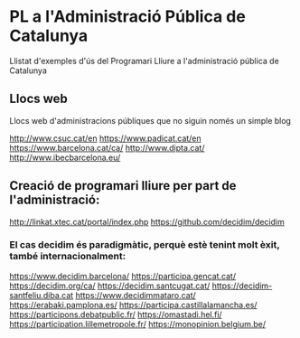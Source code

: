 # PL a l'Administració Pública de Catalunya
Llistat d'exemples d'ús del Programari Lliure a l'administració pública de Catalunya

## Llocs web
Llocs web d'administracions públiques que no siguin només un simple blog

http://www.csuc.cat/en
https://www.padicat.cat/en
https://www.barcelona.cat/ca/
http://www.dipta.cat/
http://www.ibecbarcelona.eu/

## Creació de programari lliure per part de l'administració:

http://linkat.xtec.cat/portal/index.php
https://github.com/decidim/decidim


### El cas decidim és paradigmàtic, perquè estè tenint molt èxit, també internacionalment:
https://www.decidim.barcelona/
https://participa.gencat.cat/
https://decidim.org/ca/
https://decidim.santcugat.cat/
https://decidim-santfeliu.diba.cat
https://www.decidimmataro.cat/
https://erabaki.pamplona.es/
https://participa.castillalamancha.es/
https://participons.debatpublic.fr/
https://omastadi.hel.fi/
https://participation.lillemetropole.fr/
https://monopinion.belgium.be/
